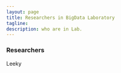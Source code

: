 ```yaml
---
layout: page
title: Researchers in BigData Laboratory
tagline:  
description: who are in Lab.
---
```

### Researchers

Leeky 
